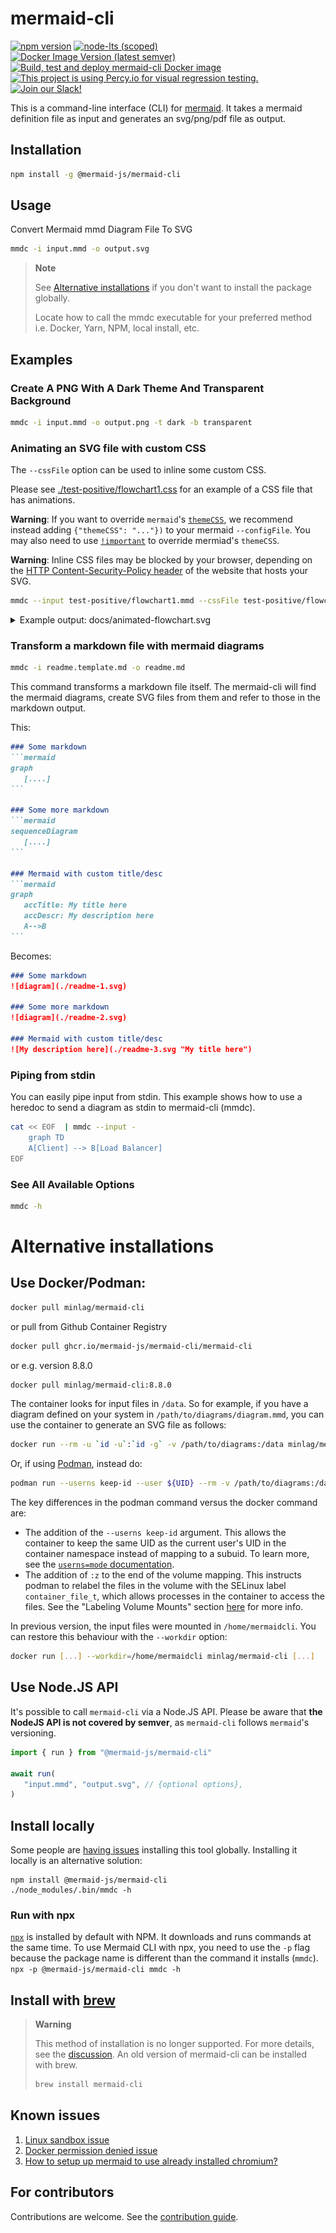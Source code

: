 # mermaid-cli

[![npm version](https://img.shields.io/npm/v/@mermaid-js/mermaid-cli)](https://www.npmjs.com/package/@mermaid-js/mermaid-cli)
[![node-lts (scoped)](https://img.shields.io/node/v-lts/@mermaid-js/mermaid-cli)](https://www.npmjs.com/package/@mermaid-js/mermaid-cli)
[![Docker Image Version (latest semver)](https://img.shields.io/docker/v/minlag/mermaid-cli?label=Dockerhub)](https://hub.docker.com/r/minlag/mermaid-cli)
[![Build, test and deploy mermaid-cli Docker image](https://github.com/mermaid-js/mermaid-cli/actions/workflows/compile-mermaid.yml/badge.svg)](https://github.com/mermaid-js/mermaid-cli/actions/workflows/compile-mermaid.yml)
[![This project is using Percy.io for visual regression testing.](https://percy.io/static/images/percy-badge.svg)](https://percy.io/Mermaid/mermaid-cli)
[![Join our Slack!](https://img.shields.io/static/v1?message=join%20chat&color=9cf&logo=slack&label=slack)](https://join.slack.com/t/mermaid-talk/shared_invite/enQtNzc4NDIyNzk4OTAyLWVhYjQxOTI2OTg4YmE1ZmJkY2Y4MTU3ODliYmIwOTY3NDJlYjA0YjIyZTdkMDMyZTUwOGI0NjEzYmEwODcwOTE)

This is a command-line interface (CLI) for [mermaid](https://mermaid.js.org/). It takes a mermaid definition file as input and generates an svg/png/pdf file as output.

## Installation

```sh
npm install -g @mermaid-js/mermaid-cli
```

## Usage

Convert Mermaid mmd Diagram File To SVG

```sh
mmdc -i input.mmd -o output.svg
```

> **Note**
>
> See [Alternative installations](#alternative-installations) if you don't want to install the package globally.
>
> Locate how to call the mmdc executable for your preferred method
> i.e. Docker, Yarn, NPM, local install, etc.

## Examples

### Create A PNG With A Dark Theme And Transparent Background

```sh
mmdc -i input.mmd -o output.png -t dark -b transparent
```

### Animating an SVG file with custom CSS

The `--cssFile` option can be used to inline some custom CSS.

Please see [./test-positive/flowchart1.css](test-positive/flowchart1.css) for an example of a CSS file that has animations.

**Warning**: If you want to override `mermaid`'s [`themeCSS`](https://mermaid.js.org/config/schema-docs/config.html#themecss), we recommend instead adding `{"themeCSS": "..."})` to your mermaid `--configFile`. You may also need to use [`!important`](https://developer.mozilla.org/en-US/docs/Web/CSS/important) to override mermiad's `themeCSS`.

**Warning**: Inline CSS files may be blocked by your browser, depending on the [HTTP Content-Security-Policy header](https://developer.mozilla.org/en-US/docs/Web/HTTP/Headers/Content-Security-Policy) of the website that hosts your SVG.

```sh
mmdc --input test-positive/flowchart1.mmd --cssFile test-positive/flowchart1.css -o docs/animated-flowchart.svg
```

<details>
  <summary>Example output: docs/animated-flowchart.svg</summary>

  ![docs/animated-flowchart.svg](docs/animated-flowchart.svg)
</details>

### Transform a markdown file with mermaid diagrams

```sh
mmdc -i readme.template.md -o readme.md
```

This command transforms a markdown file itself. The mermaid-cli will find the mermaid diagrams, create SVG files from them and refer to those in the markdown output.

This:

~~~md
### Some markdown
```mermaid
graph
   [....]
```

### Some more markdown
```mermaid
sequenceDiagram
   [....]
```

### Mermaid with custom title/desc
```mermaid
graph
   accTitle: My title here
   accDescr: My description here
   A-->B
```
~~~

Becomes:

```md
### Some markdown
![diagram](./readme-1.svg)

### Some more markdown
![diagram](./readme-2.svg)

### Mermaid with custom title/desc
![My description here](./readme-3.svg "My title here")
```

### Piping from stdin

You can easily pipe input from stdin. This example shows how to use a heredoc to
send a diagram as stdin to mermaid-cli (mmdc).

```sh
cat << EOF  | mmdc --input -
    graph TD
    A[Client] --> B[Load Balancer]
EOF
```

### See All Available Options

```sh
mmdc -h
```

# Alternative installations

## Use Docker/Podman:

```sh
docker pull minlag/mermaid-cli
```

or pull from Github Container Registry

```sh
docker pull ghcr.io/mermaid-js/mermaid-cli/mermaid-cli
```

or e.g. version 8.8.0

```sh
docker pull minlag/mermaid-cli:8.8.0
```

The container looks for input files in `/data`. So for example, if you have a
diagram defined on your system in `/path/to/diagrams/diagram.mmd`, you can use
the container to generate an SVG file as follows:

```sh
docker run --rm -u `id -u`:`id -g` -v /path/to/diagrams:/data minlag/mermaid-cli -i diagram.mmd
```

Or, if using [Podman](https://podman.io/), instead do:

```sh
podman run --userns keep-id --user ${UID} --rm -v /path/to/diagrams:/data:z ghcr.io/mermaid-js/mermaid-cli/mermaid-cli -i diagram.mmd
```

The key differences in the podman command versus the docker command are:

- The addition of the `--userns keep-id` argument. This allows the container to keep the same UID as the current user's UID in the container namespace instead of mapping to a subuid. To learn more, see the [`userns=mode` documentation](https://docs.podman.io/en/v4.4/markdown/options/userns.container.html).
- The addition of `:z` to the end of the volume mapping. This instructs podman to relabel the files in the volume with the SELinux label `container_file_t`, which allows processes in the container to access the files. See the "Labeling Volume Mounts" section [here](https://docs.podman.io/en/latest/markdown/podman-run.1.html#volume-v-source-volume-host-dir-container-dir-options) for more info.

In previous version, the input files were mounted in `/home/mermaidcli`. You can
restore this behaviour with the `--workdir` option:

```sh
docker run [...] --workdir=/home/mermaidcli minlag/mermaid-cli [...]
```


## Use Node.JS API

It's possible to call `mermaid-cli` via a Node.JS API.
Please be aware that **the NodeJS API is not covered by semver**, as `mermaid-cli` follows
`mermaid`'s versioning.

```js
import { run } from "@mermaid-js/mermaid-cli"

await run(
   "input.mmd", "output.svg", // {optional options},
)
```

## Install locally

Some people are [having issues](https://github.com/mermaidjs/mermaid.cli/issues/15)
installing this tool globally. Installing it locally is an alternative solution:

```
npm install @mermaid-js/mermaid-cli
./node_modules/.bin/mmdc -h
```

### Run with npx

[`npx`](https://www.npmjs.com/package/npx) is installed by default with NPM. It
downloads and runs commands at the same time.  To use Mermaid CLI with npx, you
need to use the `-p` flag because the package name is different than the command
it installs (`mmdc`).  `npx -p @mermaid-js/mermaid-cli mmdc -h`


## Install with [brew](https://brew.sh)

> **Warning**
>
> This method of installation is no longer supported.
> For more details, see the [discussion](https://github.com/mermaid-js/mermaid-cli/issues/288).
> An old version of mermaid-cli can be installed with brew.
> ```sh
> brew install mermaid-cli
> ```


## Known issues

1. [Linux sandbox issue](docs/linux-sandbox-issue.md)
2. [Docker permission denied issue](docs/docker-permission-denied.md)
3. [How to setup up mermaid to use already installed chromium?](docs/already-installed-chromium.md)

## For contributors

Contributions are welcome. See the [contribution guide](CONTRIBUTING.md).
